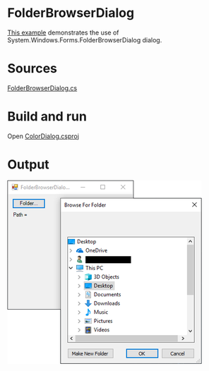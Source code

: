 # FolderBrowserDialog

[This example](.) demonstrates the use of System.Windows.Forms.FolderBrowserDialog dialog.

# Sources

[FolderBrowserDialog.cs](FolderBrowserDialog.cs)

# Build and run

Open [ColorDialog.csproj](FolderBrowserDialog.csproj)

# Output

![Screenshot](../../docs/Pictures/Forms/FolderBrowserDialog.png)

